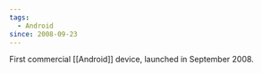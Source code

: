 ```yaml
---
tags:
  - Android
since: 2008-09-23
---
```

First commercial [[Android]] device, launched in September 2008.